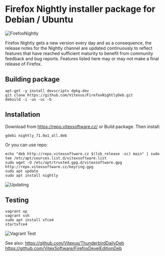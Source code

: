 Firefox Nightly installer package for Debian / Ubuntu
=====================================================

![FirefoxNightly](https://raw.githubusercontent.com/Vitexus/FirefoxNightlyDeb/master/nightly.png "Nightly logo")

Firefox Nightly gets a new version every day and as a consequence, the release notes for the Nightly channel are updated continuously to reflect features that have reached sufficient maturity to benefit from community feedback and bug reports. Features listed here may or may not make a final release of Firefox.


Building package
----------------

    apt-get -y install devscripts dpkg-dev
    git clone https://github.com/Vitexus/FirefoxNightlyDeb.git
    debuild -i -us -uc -b


Installation
------------

Download from https://repo.vitexsoftware.cz/  or Build package. Then install:

    gdebi nightly_71.0a1_all.deb


Or you can use repo:

    echo "deb http://repo.vitexsoftware.cz $(lsb_release -sc) main" | sudo tee /etc/apt/sources.list.d/vitexsoftware.list
    sudo wget -O /etc/apt/trusted.gpg.d/vitexsoftware.gpg http://repo.vitexsoftware.cz/keyring.gpg
    sudo apt update
    sudo apt install nightly



![Updating](https://raw.githubusercontent.com/Vitexus/FirefoxNightlyDeb/master/installing.png "Updating")


Testing
-------

    vagrant up
    vagrant ssh
    sudo apt install xfce4
    startxfce4


![Vagrant Test](https://raw.githubusercontent.com/Vitexus/FirefoxNightlyDeb/master/vagrantubuntu.png "Nightly in Ubuntu")


See also: https://github.com/Vitexus/ThunderbirdDailyDeb https://github.com/VitexSoftware/FirefoxDevelEditionDeb
